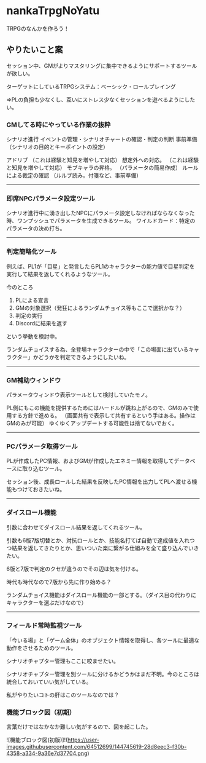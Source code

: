 # nankaTrpgNoYatu
TRPGのなんかを作ろう！

## やりたいこと案
セッション中、GMがよりマスタリングに集中できるようにサポートするツールが欲しい。

ターゲットにしているTRPGシステム：ベーシック・ロールプレイング

⇒PLの負担も少なくし、互いにストレス少なくセッションを遊べるようにしたい。

### GMしてる時にやっている作業の抜粋
シナリオ進行
イベントの管理・シナリオチャートの確認・判定の判断
事前準備（シナリオの目的とキーポイントの設定）

アドリブ
（これは経験と知見を増やして対応）
想定外への対応。
（これは経験と知見を増やして対応）
モブキャラの昇格。
（パラメータの簡易作成）
ルールによる裁定の確認
（ルルブ読み。付箋など、事前準備）

-----------------------

### 即席NPCパラメータ設定ツール
シナリオ進行中に湧き出したNPCにパラメータ設定しなければならなくなった時、ワンプッシュでパラメータを生成できるツール。
ワイルドカード：特定のパラメータの決め打ち。

-----------------------

### 判定簡略化ツール
例えば、PL1が「目星」と発言したらPL1のキャラクターの能力値で目星判定を実行して結果を返してくれるようなツール。

今のところ
1. PLによる宣言
2. GMの対象選択（発狂によるランダムチョイス等もここで選択かな？）
3. 判定の実行
4. Discordに結果を返す

という挙動を検討中。

ランダムチョイスする為、全登場キャラクターの中で「この場面に出ているキャラクター」かどうかを判定できるようにしたいね。

-----------------------

### GM補助ウィンドウ
パラメータウィンドウ表示ツールとして検討していたモノ。

PL側にもこの機能を提供するためにはハードルが跳ね上がるので、GMのみで使用する方針で進める。
（画面共有で表示して共有するという手はある。操作はGMのみが可能）
ゆくゆくアップデートする可能性は捨てないでおく。

-----------------------

### PCパラメータ取得ツール
PLが作成したPC情報、およびGMが作成したエネミー情報を取得してデータベースに取り込むツール。

セッション後、成長ロールした結果を反映したPC情報を出力してPLへ渡せる機能もつけておきたいね。

-----------------------

### ダイスロール機能
引数に合わせてダイスロール結果を返してくれるツール。

引数も6版7版切替とか、対抗ロールとか、技能名打てば自動で達成値を入れつつ結果を返してきたりとか、思いついた楽に繋がる仕組みを全て盛り込んでいきたい。

6版と7版で判定のクセが違うのでその辺は気を付ける。

時代も時代なので7版から先に作り始める？

ランダムチョイス機能はダイスロール機能の一部とする。（ダイス目の代わりにキャラクターを選ぶだけなので）

-----------------------

### フィールド常時監視ツール
「今いる場」と「ゲーム全体」のオブジェクト情報を取得し、各ツールに最適な動作をさせるためのツール。

シナリオチャプター管理もここに咬ませたい。

シナリオチャプター管理を別ツールに分けるかどうかはまだ不明。今のところは統合しておいていい気がしている。

私がやりたいコトの肝はこのツールなのでは？

### 機能ブロック図（初期）

言葉だけではなかなか難しい気がするので、図を起こした。

![機能ブロック図(初版)]!(https://user-images.githubusercontent.com/64512699/144745619-28d8eec3-f30b-4358-a334-9a36e7d37704.png)

